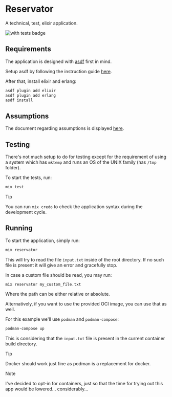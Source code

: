 # Reservator

A technical, test, elixir application.

![with tests badge](https://img.shields.io/badge/With-ExUnit%20tests!-8A2BE2)

## Requirements

The application is designed with [asdf](https://asdf-vm.com/) first in mind.

Setup asdf by following the instruction guide [here](https://asdf-vm.com/guide/getting-started.html).

After that, install elixir and erlang:

```bash
asdf plugin add elixir
asdf plugin add erlang
asdf install
```

## Assumptions

The document regarding assumptions is displayed [here](./ASSUMPTIONS.md).

## Testing

There's not much setup to do for testing except for the requirement of using a system which has `mktemp` and runs an OS of the UNIX family (has `/tmp` folder).

To start the tests, run:

```bash
mix test
```

> [!TIP]
> You can run `mix credo` to check the application syntax during the development cycle.

## Running

To start the application, simply run:

```bash
mix reservator
```

This will try to read the file `input.txt` inside of the root directory. If no such file is present it will give an error and gracefully stop.

In case a custom file should be read, you may run:

```bash
mix reservator my_custom_file.txt
```

Where the path can be either relative or absolute.

Alternatively, if you want to use the provided OCI image, you can use that as well.

For this example we'll use `podman` and `podman-compose`:

```bash
podman-compose up
```

This is considering that the `input.txt` file is present in the current container build directory.

> [!TIP]
> Docker should work just fine as podman is a replacement for docker.

> [!NOTE]
> I've decided to opt-in for containers, just so that the time for trying out this app would be lowered... considerably...